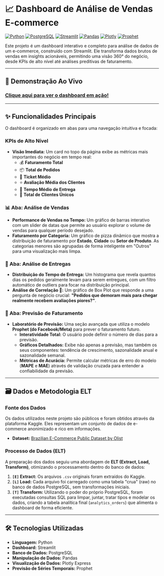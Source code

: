 # 📈 Dashboard de Análise de Vendas E-commerce

[![Python](https://img.shields.io/badge/Python-3.9%2B-blue)](https://www.python.org/)
[![PostgreSQL](https://img.shields.io/badge/PostgreSQL-4169E1?logo=postgresql&logoColor=white)](https://www.postgresql.org/)
[![Streamlit](https://img.shields.io/badge/Streamlit-1.30%2B-FF4B4B)](https://streamlit.io)
[![Pandas](https://img.shields.io/badge/Pandas-2.0%2B-150458)](https://pandas.pydata.org/)
[![Plotly](https://img.shields.io/badge/Plotly-5.15%2B-3F4F75)](https://plotly.com/)
[![Prophet](https://img.shields.io/badge/Prophet-1.1%2B-0072B2)](https://facebook.github.io/prophet/)

Este projeto é um dashboard interativo e completo para análise de dados de um e-commerce, construído com Streamlit. Ele transforma dados brutos de vendas em insights acionáveis, permitindo uma visão 360° do negócio, desde KPIs de alto nível até análises preditivas de faturamento.

---

## 🚀 Demonstração Ao Vivo

### [Clique aqui para ver o dashboard em ação!](https://dashboard-ecommerce-olist.streamlit.app)

---

## ✨ Funcionalidades Principais

O dashboard é organizado em abas para uma navegação intuitiva e focada:

###  KPIs de Alto Nível
- **Visão Imediata:** Um card no topo da página exibe as métricas mais importantes do negócio em tempo real:
  - 💰 **Faturamento Total**
  - 📦 **Total de Pedidos**
  - 🛒 **Ticket Médio**
  - ⭐ **Avaliação Média dos Clientes**
  - 🚚 **Tempo Médio de Entrega**
  - 👥 **Total de Clientes Únicos**

### 📊 Aba: Análise de Vendas
- **Performance de Vendas no Tempo:** Um gráfico de barras interativo com um slider de datas que permite ao usuário explorar o volume de vendas para qualquer período desejado.
- **Faturamento por Categoria:** Um gráfico de pizza dinâmico que mostra a distribuição de faturamento por **Estado**, **Cidade** ou **Setor de Produto**. As categorias menores são agrupadas de forma inteligente em "Outros" para uma visualização mais limpa.

### 🚚 Aba: Análise de Entregas
- **Distribuição do Tempo de Entrega:** Um histograma que revela quantos dias os pedidos geralmente levam para serem entregues, com um filtro automático de outliers para focar na distribuição principal.
- **Análise de Correlação 🔗:** Um gráfico de Box Plot que responde a uma pergunta de negócio crucial: **"Pedidos que demoram mais para chegar realmente recebem avaliações piores?"**.

### 🔮 Aba: Previsão de Faturamento
- **Laboratório de Previsão:** Uma seção avançada que utiliza o modelo **Prophet (do Facebook/Meta)** para prever o faturamento futuro.
  - **Interatividade Total:** O usuário pode definir o número de dias para a previsão.
  - **Gráficos Detalhados:** Exibe não apenas a previsão, mas também os seus componentes: tendência de crescimento, sazonalidade anual e sazonalidade semanal.
  - **Métricas de Acurácia:** Permite calcular métricas de erro do modelo (**MAPE** e **MAE**) através de validação cruzada para entender a confiabilidade da previsão.

---

## 🗃️ Dados e Metodologia ELT

### Fonte dos Dados
Os dados utilizados neste projeto são públicos e foram obtidos através da plataforma Kaggle. Eles representam um conjunto de dados de e-commerce anonimizado e rico em informações.
- **Dataset:** [Brazilian E-Commerce Public Dataset by Olist](https://www.kaggle.com/datasets/olistbr/brazilian-ecommerce)

### Processo de Dados (ELT)
A preparação dos dados seguiu uma abordagem de **ELT (Extract, Load, Transform)**, otimizando o processamento dentro do banco de dados:

1.  **`[E]` Extract:** Os arquivos `.csv` originais foram extraídos do Kaggle.
2.  **`[L]` Load:** Cada arquivo foi carregado como uma tabela "crua" (raw) no banco de dados PostgreSQL, sem transformações iniciais.
3.  **`[T]` Transform:** Utilizando o poder do próprio PostgreSQL, foram executadas consultas SQL para limpar, juntar, tratar tipos e modelar os dados, criando a tabela analítica final (`analytics_orders`) que alimenta o dashboard de forma eficiente.

---

## 🛠️ Tecnologias Utilizadas

* **Linguagem:** Python
* **Dashboard:** Streamlit
* **Banco de Dados:** PostgreSQL
* **Manipulação de Dados:** Pandas
* **Visualização de Dados:** Plotly Express
* **Previsão de Séries Temporais:** Prophet
